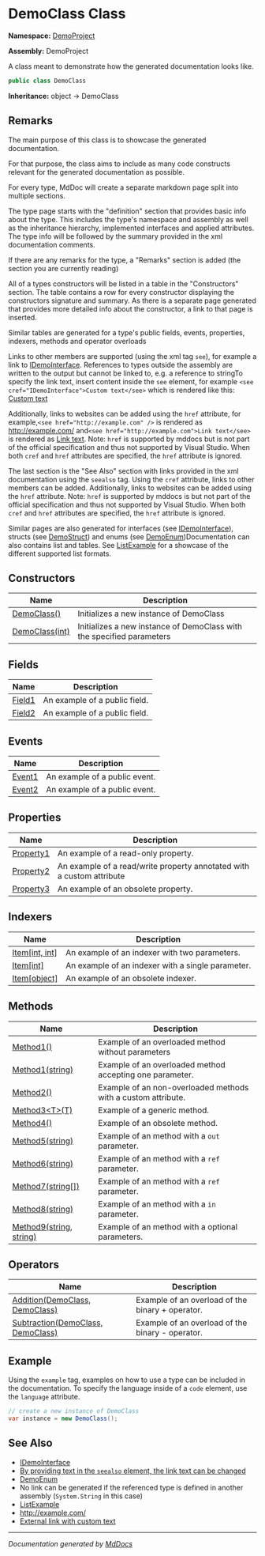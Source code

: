 ﻿<!--  
 =================================================================   
   Auto-Generated:   
   The contents of this file were generated by a tool.  
   Changes to this file may be list if the file is regenerated  
 =================================================================   
-->

# DemoClass Class

**Namespace:** [DemoProject](../index.md)

**Assembly:** DemoProject

A class meant to demonstrate how the generated documentation looks like.

```csharp
public class DemoClass
```

**Inheritance:** object → DemoClass

## Remarks

The main purpose of this class is to showcase the generated documentation.

For that purpose, the class aims to include as many code constructs relevant for the generated documentation as possible.

For every type, MdDoc will create a separate markdown page split into multiple sections.

The type page starts with the "definition" section that provides basic info about the type. This includes the type's namespace and assembly as well as the inheritance hierarchy, implemented interfaces and applied attributes. The type info will be followed by the summary provided in the xml documentation comments.

If there are any remarks for the type, a "Remarks" section is added (the section you are currently reading)

All of a types constructors will be listed in a table in the "Constructors" section. The table contains a row for every constructor displaying the constructors signature and summary. As there is a separate page generated that provides more detailed info about the constructor, a link to that page is inserted.

Similar tables are generated for a type's public fields, events, properties, indexers, methods and operator overloads

Links to other members are supported (using the xml tag `see`), for example a link to [IDemoInterface](../IDemoInterface/index.md). References to types outside the assembly are written to the output but cannot be linked to, e.g. a reference to stringTo specify the link text, insert content inside the `see` element, for example `<see cref="IDemoInterface">Custom text</see>` which is rendered like this: [Custom text](../IDemoInterface/index.md)

Additionally, links to websites can be added using the `href` attribute, for example,`<see href="http://example.com" />` is rendered as [http:\/\/example.com\/](http://example.com/) and`<see href="http://example.com">Link text</see>` is rendered as [Link text](http://example.com/). Note: `href` is supported by mddocs but is not part of the official specification and thus not supported by Visual Studio. When both `cref` and `href` attributes are specified, the `href` attribute is ignored.

The last section is the "See Also" section with links provided in the xml documentation using the `seealso` tag. Using the `cref` attribute, links to other members can be added. Additionally, links to websites can be added using the `href` attribute. Note: `href` is supported by mddocs is but not part of the official specification and thus not supported by Visual Studio. When both `cref` and `href` attributes are specified, the `href` attribute is ignored.

Similar pages are also generated for interfaces (see [IDemoInterface](../IDemoInterface/index.md)), structs (see [DemoStruct](../DemoStruct/index.md)) and enums (see  [DemoEnum](../DemoEnum/index.md))Documentation can also contains list and tables. See [ListExample](../ListExample/index.md) for a showcase of the different supported list formats.

## Constructors

| Name                                                 | Description                                                           |
| ---------------------------------------------------- | --------------------------------------------------------------------- |
| [DemoClass()](constructors/index.md#democlass)       | Initializes a new instance of DemoClass                               |
| [DemoClass(int)](constructors/index.md#democlassint) | Initializes a new instance of DemoClass with the specified parameters |

## Fields

| Name                       | Description                   |
| -------------------------- | ----------------------------- |
| [Field1](fields/Field1.md) | An example of a public field. |
| [Field2](fields/Field2.md) | An example of a public field. |

## Events

| Name                       | Description                   |
| -------------------------- | ----------------------------- |
| [Event1](events/Event1.md) | An example of a public event. |
| [Event2](events/Event2.md) | An example of a public event. |

## Properties

| Name                                 | Description                                                            |
| ------------------------------------ | ---------------------------------------------------------------------- |
| [Property1](properties/Property1.md) | An example of a read\-only property.                                   |
| [Property2](properties/Property2.md) | An example of a read\/write property annotated with a custom attribute |
| [Property3](properties/Property3.md) | An example of an obsolete property.                                    |

## Indexers

| Name                                             | Description                                       |
| ------------------------------------------------ | ------------------------------------------------- |
| [Item\[int, int\]](indexers/Item.md#itemint-int) | An example of an indexer with two parameters.     |
| [Item\[int\]](indexers/Item.md#itemint)          | An example of an indexer with a single parameter. |
| [Item\[object\]](indexers/Item.md#itemobject)    | An example of an obsolete indexer.                |

## Methods

| Name                                                | Description                                                    |
| --------------------------------------------------- | -------------------------------------------------------------- |
| [Method1()](methods/Method1.md#method1)             | Example of an overloaded method without parameters             |
| [Method1(string)](methods/Method1.md#method1string) | Example of an overloaded method accepting one parameter.       |
| [Method2()](methods/Method2.md)                     | Example of an non\-overloaded methods with a custom attribute. |
| [Method3\<T\>(T)](methods/Method3.md)               | Example of a generic method.                                   |
| [Method4()](methods/Method4.md)                     | Example of an obsolete method.                                 |
| [Method5(string)](methods/Method5.md)               | Example of an method with a `out` parameter.                   |
| [Method6(string)](methods/Method6.md)               | Example of an method with a `ref` parameter.                   |
| [Method7(string\[\])](methods/Method7.md)           | Example of an method with a `ref` parameter.                   |
| [Method8(string)](methods/Method8.md)               | Example of an method with a `in` parameter.                    |
| [Method9(string, string)](methods/Method9.md)       | Example of an method with a optional parameters.               |

## Operators

| Name                                                          | Description                                       |
| ------------------------------------------------------------- | ------------------------------------------------- |
| [Addition(DemoClass, DemoClass)](operators/Addition.md)       | Example of an overload of the binary + operator.  |
| [Subtraction(DemoClass, DemoClass)](operators/Subtraction.md) | Example of an overload of the binary \- operator. |

## Example

Using the `example` tag, examples on how to use a type can be included in the documentation. To specify the language inside of a `code` element, use the `language` attribute.

```csharp
// create a new instance of DemoClass
var instance = new DemoClass();
```

## See Also

- [IDemoInterface](../IDemoInterface/index.md)
- [By providing text in the `seealso` element, the link text can be changed](../DemoStruct/index.md)
- [DemoEnum](../DemoEnum/index.md)
- No link can be generated if the referenced type is defined in another assembly (`System.String` in this case)
- [ListExample](../ListExample/index.md)
- [http:\/\/example.com\/](http://example.com/)
- [External link with custom text](http://example.com/)

___

*Documentation generated by [MdDocs](https://github.com/ap0llo/mddocs)*
